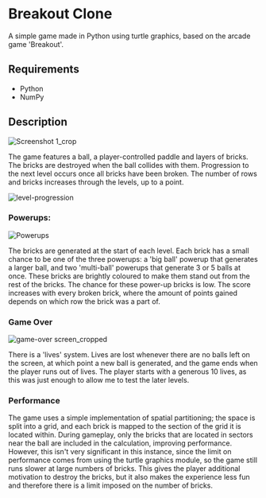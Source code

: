 # Breakout Clone

A simple game made in Python using turtle graphics, based on the arcade game 'Breakout'. 

## Requirements

- Python
- NumPy


## Description
![Screenshot 1_crop](https://github.com/dlaing240/breakout_game/assets/159714200/3f3acdd2-344d-435f-92b5-7fa3e743911d)

The game features a ball, a player-controlled paddle and layers of bricks. The bricks are destroyed when the ball collides with them. Progression to the next level occurs once all bricks have been broken. The number of rows and bricks increases through the levels, up to a point.

![level-progression](https://github.com/dlaing240/breakout_game/assets/159714200/908673df-92db-4c0b-a5e0-fea994502051)

### Powerups:
![Powerups](https://github.com/dlaing240/breakout_game/assets/159714200/c62fe36f-fdf3-4e53-bd3f-f8d69f2347bc)

The bricks are generated at the start of each level. Each brick has a small chance to be one of the three powerups: a 'big ball' powerup that generates a larger ball, and two 'multi-ball' powerups that generate 3 or 5 balls at once. These bricks are brightly coloured to make them stand out from the rest of the bricks. The chance for these power-up bricks is low. The score increases with every broken brick, where the amount of points gained depends on which row the brick was a part of.

### Game Over
![game-over screen_cropped](https://github.com/dlaing240/breakout_game/assets/159714200/32bd3739-f978-42b5-8c03-01d5d66ac8d2)


There is a 'lives' system. Lives are lost whenever there are no balls left on the screen, at which point a new ball is generated, and the game ends when the player runs out of lives. The player starts with a generous 10 lives, as this was just enough to allow me to test the later levels.

### Performance

The game uses a simple implementation of spatial partitioning; the space is split into a grid, and each brick is mapped to the section of the grid it is located within. During gameplay, only the bricks that are located in sectors near the ball are included in the calculation, improving performance. However, this isn't very significant in this instance, since the limit on performance comes from using the turtle graphics module, so the game still runs slower at large numbers of bricks. This gives the player additional motivation to destroy the bricks, but it also makes the experience less fun and therefore there is a limit imposed on the number of bricks.
